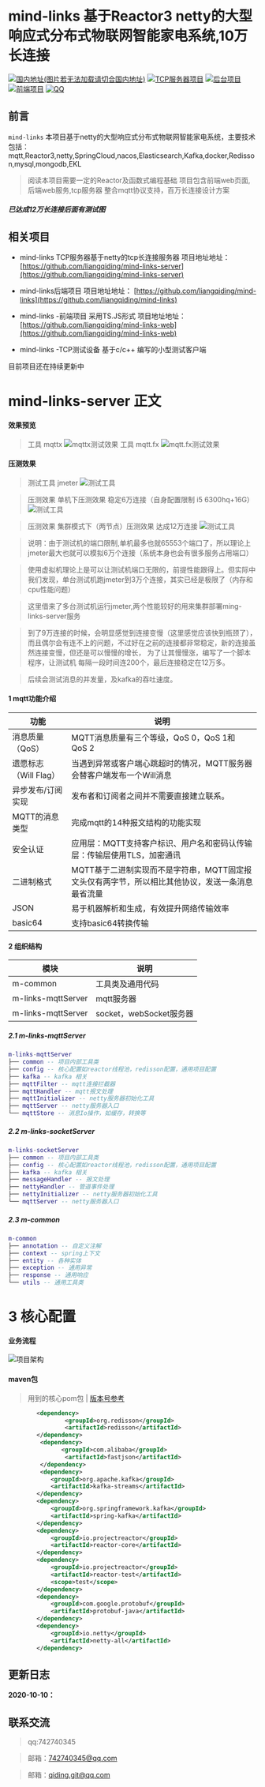 # mind-links 基于Reactor3 netty的大型响应式分布式物联网智能家电系统,10万长连接

<p>
<a href="https://gitee.com/liangqiding/mind-links-server"><img src="https://gitee.com/liangqiding/mind-links-static/raw/master/mayun.svg" alt="国内地址(图片若无法加载请切合国内地址)"></a>
<a href="https://github.com/liangqiding/mind-links-server"><img src="https://gitee.com/liangqiding/mind-links-static/raw/master/mind-links-server.svg" alt="TCP服务器项目"></a>
<a href="https://github.com/liangqiding/mind-links"><img src="https://gitee.com/liangqiding/mind-links-static/raw/master/mind-links.svg" alt="后台项目"></a>
<a href="https://github.com/liangqiding/mind-links-web"><img src="https://gitee.com/liangqiding/mind-links-static/raw/master/mind-links-web.svg" alt="前端项目"></a>
<a href="#"><img src="https://gitee.com/liangqiding/mind-links-static/raw/master/qq.svg" alt="QQ"></a>
</p>

## 前言

`mind-links` 本项目基于netty的大型响应式分布式物联网智能家电系统，主要技术包括：mqtt,Reactor3,netty,SpringCloud,nacos,Elasticsearch,Kafka,docker,Redisson,mysql,mongodb,EKL
> 阅读本项目需要一定的Reactor及函数式编程基础
> 项目包含前端web页面,后端web服务,tcp服务器
> 整合mqtt协议支持，百万长连接设计方案

##### 已达成12万长连接后面有测试图

## 相关项目
- mind-links TCP服务器基于netty的tcp长连接服务器
 项目地址地址： [https://github.com/liangqiding/mind-links-server](https://github.com/liangqiding/mind-links-server)

- mind-links后端项目
 项目地址地址： [https://github.com/liangqiding/mind-links](https://github.com/liangqiding/mind-links)

- mind-links -前端项目 采用TS.JS形式
 项目地址地址： [https://github.com/liangqiding/mind-links-web](https://github.com/liangqiding/mind-links-web)

- mind-links -TCP测试设备 基于c/c++ 编写的小型测试客户端 

 目前项目还在持续更新中

# mind-links-server 正文

#### 效果预览
> 工具 mqttx
![mqttx测试效果](https://gitee.com/liangqiding/mind-links-static/raw/master/server/mqttx.png)
> 工具 mqtt.fx
![mqtt.fx测试效果](https://gitee.com/liangqiding/mind-links-static/raw/master/server/mqttfx.png)

#### 压测效果

> 测试工具 jmeter
![测试工具](https://gitee.com/liangqiding/mind-links-static/raw/master/server/tool.png)

> 压测效果 单机下压测效果 稳定6万连接（自身配置限制 i5 6300hq+16G）
![测试工具](https://gitee.com/liangqiding/mind-links-static/raw/master/server/mqtt-test2.png)

> 压测效果 集群模式下（两节点）压测效果 达成12万连接
![测试工具](https://gitee.com/liangqiding/mind-links-static/raw/master/server/jiqun2tai.png)

>说明：由于测试机的端口限制,单机最多也就65553个端口了，所以理论上jmeter最大也就可以模拟6万个连接（系统本身也会有很多服务占用端口）

>使用虚拟机理论上是可以让测试机端口无限的，前提性能跟得上。但实际中我们发现，单台测试机跑jmeter到3万个连接，其实已经是极限了（内存和cpu性能问题）

>这里借来了多台测试机运行jmeter,两个性能较好的用来集群部署ming-links-server服务

>到了9万连接的时候，会明显感觉到连接变慢（这里感觉应该快到瓶颈了），而且偶尔会有连不上的问题，不过好在之前的连接都非常稳定，新的连接虽然连接变慢，但还是可以慢慢的增长，
>为了让其慢慢涨，编写了一个脚本程序，让测试机
>每隔一段时间连200个，最后连接稳定在12万多。

>后续会测试消息的并发量，及kafka的吞吐速度。

#### 1 mqtt功能介绍

| 功能                  | 说明                |   
|-----------------------|----------------------|
| 消息质量（QoS）        |   MQTT消息质量有三个等级，QoS 0，QoS 1和 QoS 2     |   
| 遗愿标志（Will Flag）  | 当遇到异常或客户端心跳超时的情况，MQTT服务器会替客户端发布一个Will消息   |  
| 异步发布/订阅实现      | 发布者和订阅者之间并不需要直接建立联系。    |
| MQTT的消息类型         | 完成mqtt的14种报文结构的功能实现   |
| 安全认证               | 应用层：MQTT支持客户标识、用户名和密码认传输层：传输层使用TLS，加密通讯   |
| 二进制格式            | MQTT基于二进制实现而不是字符串，MQTT固定报文头仅有两字节，所以相比其他协议，发送一条消息最省流量|
| JSON                  |易于机器解析和生成，有效提升网络传输效率   |
| basic64              |支持basic64转换传输  |


#### 2 组织结构
| 模块                  | 说明                      |   
|-----------------------|----------------------     |
| m-common              |   工具类及通用代码         |   
| m-links-mqttServer    |   mqtt服务器              |  
| m-links-mqttServer    |   socket，webSocket服务器 | 

##### 2.1 m-links-mqttServer
``` lua
m-links-mqttServer
├── common -- 项目内部工具类
├── config -- 核心配置如reactor线程池，redisson配置，通用项目配置
├── kafka -- kafka 相关
├── mqttFilter -- mqtt连接拦截器
├── mqttHandler -- mqtt报文处理
├── mqttInitializer -- netty服务器初始化工具
├── mqttServer -- netty服务器入口
└── mqttStore -- 消息Io操作，如缓存，转换等
```
##### 2.2 m-links-socketServer
``` lua
m-links-socketServer
├── common -- 项目内部工具类
├── config -- 核心配置如reactor线程池，redisson配置，通用项目配置
├── kafka -- kafka 相关
├── messageHandler -- 报文处理
├── nettyHandler -- 管道事件处理
├── nettyInitializer -- netty服务器初始化工具
└── mqttServer -- netty服务器入口
```
##### 2.3 m-common

``` lua
m-common
├── annotation -- 自定义注解
├── context -- spring上下文
├── entity -- 各种实体
├── exception -- 通用异常
├── response -- 通用响应
└── utils -- 通用工具类
```

# 3 核心配置

#### 业务流程

![项目架构](https://gitee.com/liangqiding/mind-links-static/raw/master/server/lc.png)

#### maven包
> 用到的核心pom包  | [版本号参考](./pom.xml)

```xml
        <dependency>
        		<groupId>org.redisson</groupId>
        		<artifactId>redisson</artifactId>
        </dependency>
         <dependency>
               <groupId>com.alibaba</groupId>
               	<artifactId>fastjson</artifactId>
         </dependency>
         <dependency>
            <groupId>org.apache.kafka</groupId>
            <artifactId>kafka-streams</artifactId>
        </dependency>
        <dependency>
            <groupId>org.springframework.kafka</groupId>
            <artifactId>spring-kafka</artifactId>
        </dependency>
        <dependency>
            <groupId>io.projectreactor</groupId>
            <artifactId>reactor-core</artifactId>
        </dependency>
        <dependency>
            <groupId>io.projectreactor</groupId>
            <artifactId>reactor-test</artifactId>
            <scope>test</scope>
        </dependency>
        <dependency>
            <groupId>com.google.protobuf</groupId>
            <artifactId>protobuf-java</artifactId>
        </dependency>
        <dependency>
            <groupId>io.netty</groupId>
            <artifactId>netty-all</artifactId>
        </dependency>
```

## 更新日志

**2020-10-10：** 


## 联系交流

> qq:742740345

> 邮箱：742740345@qq.com

> 邮箱：qiding.git@qq.com

